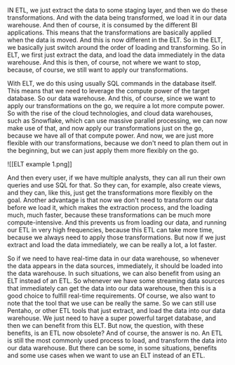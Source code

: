 
IN ETL, we just extract the data to some staging layer, and then we do these transformations. And with the data being transformed, we load it in our data warehouse. And then of course, it is consumed by the different BI applications. This means that the transformations are basically applied when the data is moved. And this is now different in the ELT. So in the ELT, we basically just switch around the order of loading and transforming. So in ELT, we first just extract the data, and load the data immediately in the data warehouse. And this is then, of course, not where we want to stop, because, of course, we still want to apply our transformations.

With ELT, we do this using usually SQL commands in the database itself. This means that we need to leverage the compute power of the target database. So our data warehouse. And this, of course, since we want to apply our transformations on the go, we require a lot more compute power. So with the rise of the cloud technologies, and cloud data warehouses, such as Snowflake, which can use massive parallel processing, we can now make use of that, and now apply our transformations just on the go, because we have all of that compute power. And now, we are just more flexible with our transformations, because we don't need to plan them out in the beginning, but we can just apply them more flexibly on the go. 

![[ELT example 1.png]]

And then every user, if we have multiple analysts, they can all run their own queries and use SQL for that. So they can, for example, also create views, and they can, like this, just get the transformations more flexibly on the goal. Another advantage is that now we don't need to transform our data before we load it, which makes the extraction process, and the loading much, much faster, because these transformations can be much more compute-intensive. And this prevents us from loading our data, and running our ETL in very high frequencies, because this ETL can take more time, because we always need to apply those transformations. But now if we just extract and load the data immediately, we can be really a lot, a lot faster.

So if we need to have real-time data in our data warehouse, so whenever the data appears in the data sources, immediately, it should be loaded into the data warehouse. In such situations, we can also benefit from using an ELT instead of an ETL. So whenever we have some streaming data sources that immediately can get the data into our data warehouse, then this is a good choice to fulfill real-time requirements. Of course, we also want to note that the tool that we use can be really the same. So we can still use Pentaho, or other ETL tools that just extract, and load the data into our data warehouse. We just need to have a super powerful target database, and then we can benefit from this ELT. But now, the question, with these benefits, is an ETL now obsolete? And of course, the answer is no. An ETL is still the most commonly used process to load, and transform the data into our data warehouse. But there can be some, in some situations, benefits and some use cases when we want to use an ELT instead of an ETL.

